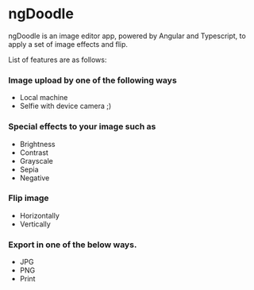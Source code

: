 # ngDoodle

ngDoodle is an image editor app, powered by Angular and Typescript, to apply a set of image effects and flip.

List of features are as follows:

<h3>Image upload by one of the following ways</h3>
<div>
     <ul>
      <li>Local machine</li>
      <li>Selfie with device camera ;)</li>      
      </ul>
</div>
<h3>Special effects to your image such as</h3>
<div>
<ul>
      <li> Brightness </li>
      <li> Contrast </li>
      <li> Grayscale </li>
      <li> Sepia </li> 
      <li> Negative</li>
  </ul>
<h3>Flip image</h3>
<div>
<ul>
<li>Horizontally</li>
<li>Vertically</li>
</ul>
</div>
<h3>Export in one of the below ways.</h3>
<div>
<ul>
      <li> JPG </li>
      <li> PNG </li>
      <li> Print </li>
      </ul>
      </div>
      


